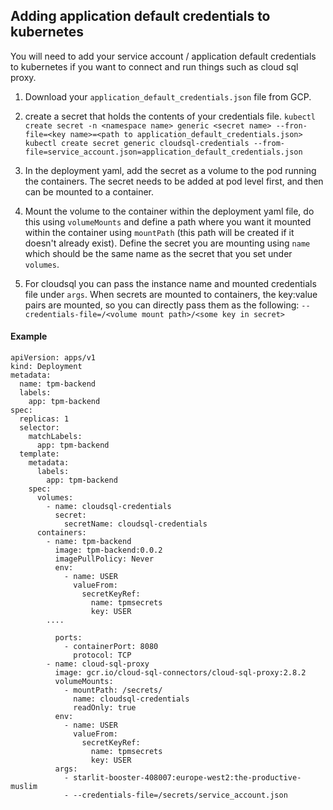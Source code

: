 ## Adding application default credentials to kubernetes

You will need to add your service account / application default credentials to kubernetes if you want to connect and run things such as cloud sql proxy.

1. Download your `application_default_credentials.json` file from GCP.

2. create a secret that holds the contents of your credentials file.
   `kubectl create secret -n <namespace name> generic <secret name> --fron-file=<key name>=<path to application_default_credentials.json>`
   `kubectl create secret generic cloudsql-credentials --from-file=service_account.json=application_default_credentials.json`

3. In the deployment yaml, add the secret as a volume to the pod running the containers. The secret needs to be added at pod level first, and then can be mounted to a container.

4. Mount the volume to the container within the deployment yaml file, do this using `volumeMounts` and define a path where you want it mounted within the container using `mountPath` (this path will be created if it doesn't already exist). Define the secret you are mounting using `name` which should be the same name as the secret that you set under `volumes`.

5. For cloudsql you can pass the instance name and mounted credentials file under `args`. When secrets are mounted to containers, the key:value pairs are mounted, so you can directly pass them as the following:
   `--credentials-file=/<volume mount path>/<some key in secret>`

#### Example

```
apiVersion: apps/v1
kind: Deployment
metadata:
  name: tpm-backend
  labels:
    app: tpm-backend
spec:
  replicas: 1
  selector:
    matchLabels:
      app: tpm-backend
  template:
    metadata:
      labels:
        app: tpm-backend
    spec:
      volumes:
        - name: cloudsql-credentials
          secret:
            secretName: cloudsql-credentials
      containers:
        - name: tpm-backend
          image: tpm-backend:0.0.2
          imagePullPolicy: Never
          env:
            - name: USER
              valueFrom:
                secretKeyRef:
                  name: tpmsecrets
                  key: USER
        ....

          ports:
            - containerPort: 8080
              protocol: TCP
        - name: cloud-sql-proxy
          image: gcr.io/cloud-sql-connectors/cloud-sql-proxy:2.8.2
          volumeMounts:
            - mountPath: /secrets/
              name: cloudsql-credentials
              readOnly: true
          env:
            - name: USER
              valueFrom:
                secretKeyRef:
                  name: tpmsecrets
                  key: USER
          args:
            - starlit-booster-408007:europe-west2:the-productive-muslim
            - --credentials-file=/secrets/service_account.json
```
